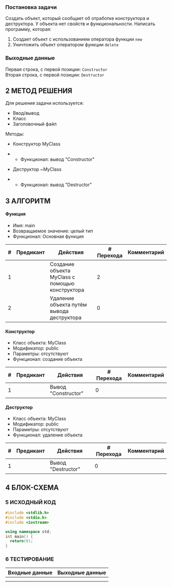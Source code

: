 ### Постановка задачи
Создать объект, который сообщает об отработке конструктора и деструктора. У объекта
нет свойств и функциональности. Написать программу, которая:
1. Создает объект с использованием оператора функции `new`
2. Уничтожить объект оператором функции `delete`

### Выходные данные
Первая строка, с первой позиции: `Constructor`
<br>
Вторая строка, с первой позиции: `Destructor`

## 2 МЕТОД РЕШЕНИЯ
Для решения задачи используется:
- Ввод/вывод
- Класс
- Заголовочный файл

Методы:
- Конструктор MyClass
- - Функционал: вывод "Constructor"

- Деструктор ~MyClass
- - Функционал: вывод "Destructor"

## 3 АЛГОРИТМ
#### Функция
- Имя: main
- Возвращаемое значение: целый тип
- Функционал: Основная функция

| # | Предикант | Действия | # Перехода | Комментарий
| --- | ----- | ------ | ---- | -- |
| 1 | | Создание объекта MyClass с помощью конструктора | 2
| 2 | | Удаление объекта путём вывода деструктора | 0

#### Конструктор
- Класс объекта: MyClass
- Модификатор: public
- Параметры: отсутствуют
- Функционал: создание объекта

| # | Предикант | Действия | # Перехода | Комментарий
| --- | ----- | ------ | ---- | -- |
| 1 | | Вывод "Constructor" | 0

#### Деструктор
- Класс объекта: MyClass
- Модификатор: public
- Параметры: отсутствуют
- Функционал: удаление объекта

| # | Предикант | Действия | # Перехода | Комментарий
| --- | ----- | ------ | ---- | -- |
| 1 | | Вывод "Destructor" | 0

## 4 БЛОК-СХЕМА

### 5 ИСХОДНЫЙ КОД
```c++
#include <stdlib.h>
#include <stdio.h>
#include <iostream>

using namespace std;
int main() {
  return(0);
}
```

### 6 ТЕСТИРОВАНИЕ
| Входные данные | Выходные данные |
| --- | ----- |
|  |  |
|  |  |
